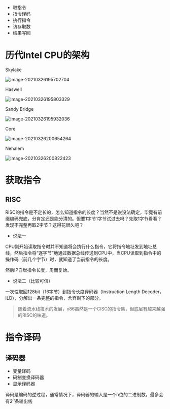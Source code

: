 * 取指令
* 指令译码
* 执行指令
* 访存取数
* 结果写回



# 历代Intel CPU的架构

Skylake

![image-20210326195702704](C:\Users\Five\Desktop\note\img\image-20210326195702704.png)

Haswell

![image-20210326195803329](C:\Users\Five\Desktop\note\img\image-20210326195803329.png)

Sandy Bridge

![image-20210326195932036](C:\Users\Five\Desktop\note\img\image-20210326195932036.png)

Core

![image-20210326200654264](C:\Users\Five\Desktop\note\img\image-20210326200654264.png)

Nehalem

![image-20210326200822423](C:\Users\Five\Desktop\note\img\image-20210326200822423.png)





# 获取指令

## RISC

RISC的指令是不定长的，怎么知道指令的长度？当然不是说没法确定，毕竟有前缀编码兜底，分肯定还是能分清的。但要1字节1字节试过去吗？先取1字节看看？发现不完整再取2字节？这得花很久吧？

* 说法一

CPU刚开始读取指令时并不知道将会执行什么指令，它将指令地址发到地址总线，然后指令将“逐字节”地通过数据总线传送到CPU中，当CPU读取到指令中的操作码（前几个字节）时，就知道了当前指令的长度。

然后IP自增指令长度，周而复始。

* 说法二（比较可信）

一次性取回128bit（16字节）到指令长度译码器（Instruction Length Decoder，ILD），分解出一条完整的指令，舍弃剩下的部分。

> 随着流水线技术的发展，x86虽然是一个CISC的指令集，但底层有越来越强的RISC的味道。



# 指令译码

## 译码器

* 变量译码
* 码制变换译码器
* 显示译码器



译码是编码的逆过程，通常情况下，译码器的输入是一个n位的二进制数，最多会有$2^n$条输出线